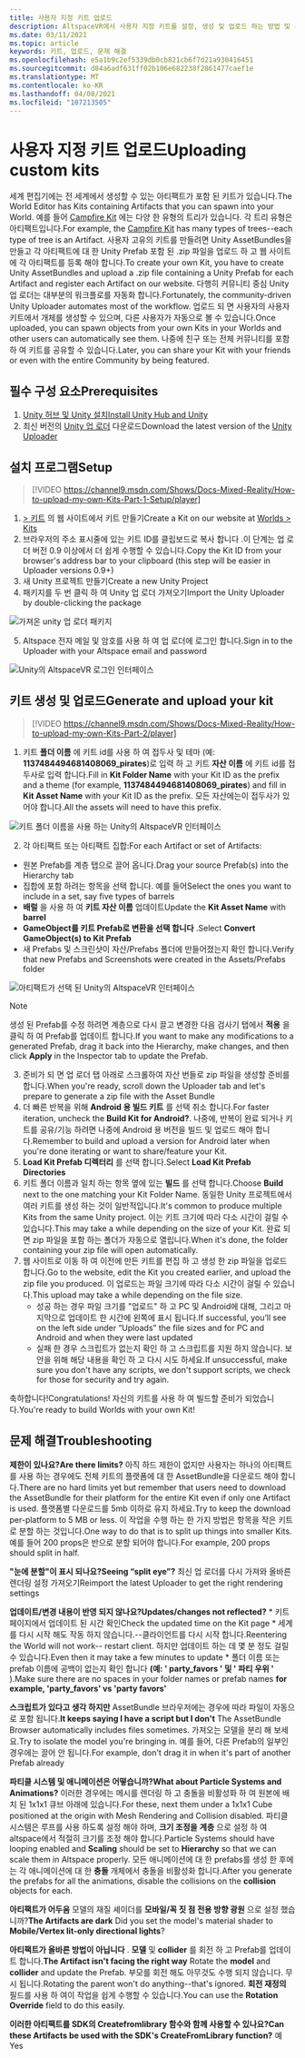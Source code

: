```yaml
---
title: 사용자 지정 키트 업로드
description: AltspaceVR에서 사용자 지정 키트를 설정, 생성 및 업로드 하는 방법 및 문제 해결 도움말을 확인 하는 방법을 알아봅니다.
ms.date: 03/11/2021
ms.topic: article
keywords: 키트, 업로드, 문제 해결
ms.openlocfilehash: e5a1b9c2ef5339db0cb821cb6f7d21a930416451
ms.sourcegitcommit: d84a6adf631ff02b106e682238f2861477caef1e
ms.translationtype: MT
ms.contentlocale: ko-KR
ms.lasthandoff: 04/08/2021
ms.locfileid: "107213505"
---
```

# <a name="uploading-custom-kits"></a><span data-ttu-id="63fc7-104">사용자 지정 키트 업로드</span><span class="sxs-lookup"><span data-stu-id="63fc7-104">Uploading custom kits</span></span>

<span data-ttu-id="63fc7-105">세계 편집기에는 전 세계에서 생성할 수 있는 아티팩트가 포함 된 키트가 있습니다.</span><span class="sxs-lookup"><span data-stu-id="63fc7-105">The World Editor has Kits containing Artifacts that you can spawn into your World.</span></span> <span data-ttu-id="63fc7-106">예를 들어 [Campfire Kit](https://account.altvr.com/kits/993516233267609824) 에는 다양 한 유형의 트리가 있습니다. 각 트리 유형은 아티팩트입니다.</span><span class="sxs-lookup"><span data-stu-id="63fc7-106">For example, the [Campfire Kit](https://account.altvr.com/kits/993516233267609824) has many types of trees--each type of tree is an Artifact.</span></span> <span data-ttu-id="63fc7-107">사용자 고유의 키트를 만들려면 Unity AssetBundles을 만들고 각 아티팩트에 대 한 Unity Prefab 포함 된 .zip 파일을 업로드 하 고 웹 사이트에 각 아티팩트를 등록 해야 합니다.</span><span class="sxs-lookup"><span data-stu-id="63fc7-107">To create your own Kit, you have to create Unity AssetBundles and upload a .zip file containing a Unity Prefab for each Artifact and register each Artifact on our website.</span></span> <span data-ttu-id="63fc7-108">다행히 커뮤니티 중심 Unity 업 로더는 대부분의 워크플로를 자동화 합니다.</span><span class="sxs-lookup"><span data-stu-id="63fc7-108">Fortunately, the community-driven Unity Uploader automates most of the workflow.</span></span> <span data-ttu-id="63fc7-109">업로드 되 면 사용자의 사용자 키트에서 개체를 생성할 수 있으며, 다른 사용자가 자동으로 볼 수 있습니다.</span><span class="sxs-lookup"><span data-stu-id="63fc7-109">Once uploaded, you can spawn objects from your own Kits in your Worlds and other users can automatically see them.</span></span> <span data-ttu-id="63fc7-110">나중에 친구 또는 전체 커뮤니티를 포함 하 여 키트를 공유할 수 있습니다.</span><span class="sxs-lookup"><span data-stu-id="63fc7-110">Later, you can share your Kit with your friends or even with the entire Community by being featured.</span></span>

## <a name="prerequisites"></a><span data-ttu-id="63fc7-111">필수 구성 요소</span><span class="sxs-lookup"><span data-stu-id="63fc7-111">Prerequisites</span></span>

1. [<span data-ttu-id="63fc7-112">Unity 허브 및 Unity 설치</span><span class="sxs-lookup"><span data-stu-id="63fc7-112">Install Unity Hub and Unity</span></span>](world-building-toolkit-getting-started.md)
2. <span data-ttu-id="63fc7-113">최신 버전의 [Unity 업 로더](https://altvr.com/download-latest-unity-uploader/) 다운로드</span><span class="sxs-lookup"><span data-stu-id="63fc7-113">Download the latest version of the [Unity Uploader](https://altvr.com/download-latest-unity-uploader/)</span></span>

## <a name="setup"></a><span data-ttu-id="63fc7-114">설치 프로그램</span><span class="sxs-lookup"><span data-stu-id="63fc7-114">Setup</span></span> 

> [!VIDEO https://channel9.msdn.com/Shows/Docs-Mixed-Reality/How-to-upload-my-own-Kits-Part-1-Setup/player]

1. <span data-ttu-id="63fc7-115">[> 키트](https://account.altvr.com/kits) 의 웹 사이트에서 키트 만들기</span><span class="sxs-lookup"><span data-stu-id="63fc7-115">Create a Kit on our website at [Worlds > Kits](https://account.altvr.com/kits)</span></span>
2. <span data-ttu-id="63fc7-116">브라우저의 주소 표시줄에 있는 키트 ID를 클립보드로 복사 합니다 .이 단계는 업 로더 버전 0.9 이상에서 더 쉽게 수행할 수 있습니다.</span><span class="sxs-lookup"><span data-stu-id="63fc7-116">Copy the Kit ID from your browser's address bar to your clipboard (this step will be easier in Uploader versions 0.9+)</span></span>
3. <span data-ttu-id="63fc7-117">새 Unity 프로젝트 만들기</span><span class="sxs-lookup"><span data-stu-id="63fc7-117">Create a new Unity Project</span></span>
4. <span data-ttu-id="63fc7-118">패키지를 두 번 클릭 하 여 Unity 업 로더 가져오기</span><span class="sxs-lookup"><span data-stu-id="63fc7-118">Import the Unity Uploader by double-clicking the package</span></span>

![가져온 unity 업 로더 패키지](images/custom-kits-img-01.png)

5. <span data-ttu-id="63fc7-120">Altspace 전자 메일 및 암호를 사용 하 여 업 로더에 로그인 합니다.</span><span class="sxs-lookup"><span data-stu-id="63fc7-120">Sign in to the Uploader with your Altspace email and password</span></span>

![Unity의 AltspaceVR 로그인 인터페이스](images/custom-kits-img-02.png)

## <a name="generate-and-upload-your-kit"></a><span data-ttu-id="63fc7-122">키트 생성 및 업로드</span><span class="sxs-lookup"><span data-stu-id="63fc7-122">Generate and upload your kit</span></span>

> [!VIDEO https://channel9.msdn.com/Shows/Docs-Mixed-Reality/How-to-upload-my-own-Kits-Part-2/player]

1. <span data-ttu-id="63fc7-123">키트 **폴더 이름** 에 키트 id를 사용 하 여 접두사 및 테마 (예: **1137484494681408069_pirates**)로 입력 하 고 키트 **자산 이름** 에 키트 id를 접두사로 입력 합니다.</span><span class="sxs-lookup"><span data-stu-id="63fc7-123">Fill in **Kit Folder Name** with your Kit ID as the prefix and a theme (for example, **1137484494681408069_pirates**) and fill in **Kit Asset Name** with your Kit ID as the prefix.</span></span> <span data-ttu-id="63fc7-124">모든 자산에는이 접두사가 있어야 합니다.</span><span class="sxs-lookup"><span data-stu-id="63fc7-124">All the assets will need to have this prefix.</span></span>

![키트 폴더 이름을 사용 하는 Unity의 AltspaceVR 인터페이스](images/custom-kits-img-03.png)

2. <span data-ttu-id="63fc7-126">각 아티팩트 또는 아티팩트 집합:</span><span class="sxs-lookup"><span data-stu-id="63fc7-126">For each Artifact or set of Artifacts:</span></span>
* <span data-ttu-id="63fc7-127">원본 Prefab를 계층 탭으로 끌어 옵니다.</span><span class="sxs-lookup"><span data-stu-id="63fc7-127">Drag your source Prefab(s) into the Hierarchy tab</span></span>
* <span data-ttu-id="63fc7-128">집합에 포함 하려는 항목을 선택 합니다. 예를 들어</span><span class="sxs-lookup"><span data-stu-id="63fc7-128">Select the ones you want to include in a set, say five types of barrels</span></span>
* <span data-ttu-id="63fc7-129">**배럴** 을 사용 하 여 **키트 자산 이름** 업데이트</span><span class="sxs-lookup"><span data-stu-id="63fc7-129">Update the **Kit Asset Name** with **barrel**</span></span>
* <span data-ttu-id="63fc7-130">**GameObject를 키트 Prefab로 변환을 선택 합니다** .</span><span class="sxs-lookup"><span data-stu-id="63fc7-130">Select **Convert GameObject(s) to Kit Prefab**</span></span>
* <span data-ttu-id="63fc7-131">새 Prefabs 및 스크린샷이 자산/Prefabs 폴더에 만들어졌는지 확인 합니다.</span><span class="sxs-lookup"><span data-stu-id="63fc7-131">Verify that new Prefabs and Screenshots were created in the Assets/Prefabs folder</span></span>

![아티팩트가 선택 된 Unity의 AltspaceVR 인터페이스](images/custom-kits-img-04.png)

> [!NOTE]
> <span data-ttu-id="63fc7-133">생성 된 Prefab를 수정 하려면 계층으로 다시 끌고 변경한 다음 검사기 탭에서 **적용** 을 클릭 하 여 Prefab를 업데이트 합니다.</span><span class="sxs-lookup"><span data-stu-id="63fc7-133">If you want to make any modifications to a generated Prefab, drag it back into the Hierarchy, make changes, and then click **Apply** in the Inspector tab to update the Prefab.</span></span> 

3. <span data-ttu-id="63fc7-134">준비가 되 면 업 로더 탭 아래로 스크롤하여 자산 번들로 zip 파일을 생성할 준비를 합니다.</span><span class="sxs-lookup"><span data-stu-id="63fc7-134">When you're ready, scroll down the Uploader tab and let's prepare to generate a zip file with the Asset Bundle</span></span>
4. <span data-ttu-id="63fc7-135">더 빠른 반복을 위해 **Android 용 빌드 키트** 를 선택 취소 합니다.</span><span class="sxs-lookup"><span data-stu-id="63fc7-135">For faster iteration, uncheck the **Build Kit for Android?**.</span></span> <span data-ttu-id="63fc7-136">나중에, 반복이 완료 되거나 키트를 공유/기능 하려면 나중에 Android 용 버전을 빌드 및 업로드 해야 합니다.</span><span class="sxs-lookup"><span data-stu-id="63fc7-136">Remember to build and upload a version for Android later when you're done iterating or want to share/feature your Kit.</span></span> 
5. <span data-ttu-id="63fc7-137">**Load Kit Prefab 디렉터리** 를 선택 합니다.</span><span class="sxs-lookup"><span data-stu-id="63fc7-137">Select **Load Kit Prefab Directories**</span></span>
6. <span data-ttu-id="63fc7-138">키트 폴더 이름과 일치 하는 항목 옆에 있는 **빌드** 를 선택 합니다.</span><span class="sxs-lookup"><span data-stu-id="63fc7-138">Choose **Build** next to the one matching your Kit Folder Name.</span></span> <span data-ttu-id="63fc7-139">동일한 Unity 프로젝트에서 여러 키트를 생성 하는 것이 일반적입니다.</span><span class="sxs-lookup"><span data-stu-id="63fc7-139">It's common to produce multiple Kits from the same Unity project.</span></span> <span data-ttu-id="63fc7-140">이는 키트 크기에 따라 다소 시간이 걸릴 수 있습니다.</span><span class="sxs-lookup"><span data-stu-id="63fc7-140">This may take a while depending on the size of your Kit.</span></span> <span data-ttu-id="63fc7-141">완료 되 면 zip 파일을 포함 하는 폴더가 자동으로 열립니다.</span><span class="sxs-lookup"><span data-stu-id="63fc7-141">When it's done, the folder containing your zip file will open automatically.</span></span> 
7. <span data-ttu-id="63fc7-142">웹 사이트로 이동 하 여 이전에 만든 키트를 편집 하 고 생성 한 zip 파일을 업로드 합니다.</span><span class="sxs-lookup"><span data-stu-id="63fc7-142">Go to the website, edit the Kit you created earlier, and upload the zip file you produced.</span></span> <span data-ttu-id="63fc7-143">이 업로드는 파일 크기에 따라 다소 시간이 걸릴 수 있습니다.</span><span class="sxs-lookup"><span data-stu-id="63fc7-143">This upload may take a while depending on the file size.</span></span>
    * <span data-ttu-id="63fc7-144">성공 하는 경우 파일 크기를 "업로드" 하 고 PC 및 Android에 대해, 그리고 마지막으로 업데이트 한 시간에 왼쪽에 표시 됩니다.</span><span class="sxs-lookup"><span data-stu-id="63fc7-144">If successful, you’ll see on the left side under “Uploads” the file sizes and for PC and Android and when they were last updated</span></span>
    * <span data-ttu-id="63fc7-145">실패 한 경우 스크립트가 없는지 확인 하 고 스크립트를 지원 하지 않습니다. 보안을 위해 해당 내용을 확인 하 고 다시 시도 하세요.</span><span class="sxs-lookup"><span data-stu-id="63fc7-145">If unsuccessful, make sure you don't have any scripts, we don't support scripts, we check for those for security and try again.</span></span>

<span data-ttu-id="63fc7-146">축하합니다!</span><span class="sxs-lookup"><span data-stu-id="63fc7-146">Congratulations!</span></span> <span data-ttu-id="63fc7-147">자신의 키트를 사용 하 여 빌드할 준비가 되었습니다.</span><span class="sxs-lookup"><span data-stu-id="63fc7-147">You're ready to build Worlds with your own Kit!</span></span>

## <a name="troubleshooting"></a><span data-ttu-id="63fc7-148">문제 해결</span><span class="sxs-lookup"><span data-stu-id="63fc7-148">Troubleshooting</span></span> 

<span data-ttu-id="63fc7-149">**제한이 있나요?**</span><span class="sxs-lookup"><span data-stu-id="63fc7-149">**Are there limits?**</span></span>
<span data-ttu-id="63fc7-150">아직 하드 제한이 없지만 사용자는 하나의 아티팩트를 사용 하는 경우에도 전체 키트의 플랫폼에 대 한 AssetBundle을 다운로드 해야 합니다.</span><span class="sxs-lookup"><span data-stu-id="63fc7-150">There are no hard limits yet but remember that users need to download the AssetBundle for their platform for the entire Kit even if only one Artifact is used.</span></span> <span data-ttu-id="63fc7-151">플랫폼별 다운로드를 5mb 이하로 유지 하세요.</span><span class="sxs-lookup"><span data-stu-id="63fc7-151">Try to keep the download per-platform to 5 MB or less.</span></span> <span data-ttu-id="63fc7-152">이 작업을 수행 하는 한 가지 방법은 항목을 작은 키트로 분할 하는 것입니다.</span><span class="sxs-lookup"><span data-stu-id="63fc7-152">One way to do that is to split up things into smaller Kits.</span></span> <span data-ttu-id="63fc7-153">예를 들어 200 props은 반으로 분할 되어야 합니다.</span><span class="sxs-lookup"><span data-stu-id="63fc7-153">For example, 200 props should split in half.</span></span> 

<span data-ttu-id="63fc7-154">**"눈에 분할"이 표시 되나요?**</span><span class="sxs-lookup"><span data-stu-id="63fc7-154">**Seeing “split eye”?**</span></span>
<span data-ttu-id="63fc7-155">최신 업 로더를 다시 가져와 올바른 렌더링 설정 가져오기</span><span class="sxs-lookup"><span data-stu-id="63fc7-155">Reimport the latest Uploader to get the right rendering settings</span></span>

<span data-ttu-id="63fc7-156">**업데이트/변경 내용이 반영 되지 않나요?**</span><span class="sxs-lookup"><span data-stu-id="63fc7-156">**Updates/changes not reflected?**</span></span>
    * <span data-ttu-id="63fc7-157">키트 페이지에서 업데이트 된 시간 확인</span><span class="sxs-lookup"><span data-stu-id="63fc7-157">Check the updated time on the Kit page</span></span>
    * <span data-ttu-id="63fc7-158">세계를 다시 시작 해도 작동 하지 않습니다.--클라이언트를 다시 시작 합니다.</span><span class="sxs-lookup"><span data-stu-id="63fc7-158">Reentering the World will not work-- restart client.</span></span> <span data-ttu-id="63fc7-159">하지만 업데이트 하는 데 몇 분 정도 걸릴 수 있습니다.</span><span class="sxs-lookup"><span data-stu-id="63fc7-159">Even then it may take a few minutes to update</span></span>
    * <span data-ttu-id="63fc7-160">폴더 이름 또는 prefab 이름에 공백이 없는지 확인 합니다 **(예: ' party_favors ' 및 ' 파티 우위 '** ).</span><span class="sxs-lookup"><span data-stu-id="63fc7-160">Make sure there are no spaces in your folder names or prefab names **for example, 'party_favors' vs 'party favors'**</span></span>

<span data-ttu-id="63fc7-161">**스크립트가 있다고 생각 하지만** AssetBundle 브라우저에는 경우에 따라 파일이 자동으로 포함 됩니다.</span><span class="sxs-lookup"><span data-stu-id="63fc7-161">**It keeps saying I have a script but I don't** The AssetBundle Browser automatically includes files sometimes.</span></span> <span data-ttu-id="63fc7-162">가져오는 모델을 분리 해 보세요.</span><span class="sxs-lookup"><span data-stu-id="63fc7-162">Try to isolate the model you're bringing in.</span></span> <span data-ttu-id="63fc7-163">예를 들어, 다른 Prefab의 일부인 경우에는 끌어 안 됩니다.</span><span class="sxs-lookup"><span data-stu-id="63fc7-163">For example, don't drag it in when it's part of another Prefab already</span></span>

<span data-ttu-id="63fc7-164">**파티클 시스템 및 애니메이션은 어떻습니까?**</span><span class="sxs-lookup"><span data-stu-id="63fc7-164">**What about Particle Systems and Animations?**</span></span>
<span data-ttu-id="63fc7-165">이러한 경우에는 메시를 렌더링 하 고 충돌을 비활성화 하 여 원본에 배치 된 1x1x1 큐브 아래에 있습니다.</span><span class="sxs-lookup"><span data-stu-id="63fc7-165">For these, next them under a 1x1x1 Cube positioned at the origin with Mesh Rendering and Collision disabled.</span></span> <span data-ttu-id="63fc7-166">파티클 시스템은 루프를 사용 하도록 설정 해야 하며, **크기 조정을** **계층** 으로 설정 하 여 altspace에서 적절히 크기를 조정 해야 합니다.</span><span class="sxs-lookup"><span data-stu-id="63fc7-166">Particle Systems should have looping enabled and **Scaling** should be set to **Hierarchy** so that we can scale them in Altspace properly.</span></span> <span data-ttu-id="63fc7-167">모든 애니메이션에 대 한 prefabs를 생성 한 후에는 각 애니메이션에 대 한 **충돌** 개체에서 충돌을 비활성화 합니다.</span><span class="sxs-lookup"><span data-stu-id="63fc7-167">After you generate the prefabs for all the animations, disable the collisions on the **collision** objects for each.</span></span>

<span data-ttu-id="63fc7-168">**아티팩트가 어두움** 모델의 재질 셰이더를 **모바일/꼭 짓 점 전용 방향 광원** 으로 설정 했습니까?</span><span class="sxs-lookup"><span data-stu-id="63fc7-168">**The Artifacts are dark** Did you set the model's material shader to **Mobile/Vertex lit-only directional lights**?</span></span>

<span data-ttu-id="63fc7-169">**아티팩트가 올바른 방법이 아닙니다** . **모델** 및 **collider** 를 회전 하 고 Prefab를 업데이트 합니다.</span><span class="sxs-lookup"><span data-stu-id="63fc7-169">**The Artifact isn't facing the right way** Rotate the **model** and **collider** and update the Prefab.</span></span> <span data-ttu-id="63fc7-170">부모를 회전 해도 아무것도 수행 되지 않습니다. 무시 됩니다.</span><span class="sxs-lookup"><span data-stu-id="63fc7-170">Rotating the parent won't do anything--that's ignored.</span></span> <span data-ttu-id="63fc7-171">**회전 재정의** 필드를 사용 하 여이 작업을 쉽게 수행할 수 있습니다.</span><span class="sxs-lookup"><span data-stu-id="63fc7-171">You can use the **Rotation Override** field to do this easily.</span></span>

<span data-ttu-id="63fc7-172">**이러한 아티팩트를 SDK의 **Createfromlibrary** 함수와 함께 사용할 수 있나요?**</span><span class="sxs-lookup"><span data-stu-id="63fc7-172">**Can these Artifacts be used with the SDK's **CreateFromLibrary** function?**</span></span>
<span data-ttu-id="63fc7-173">예</span><span class="sxs-lookup"><span data-stu-id="63fc7-173">Yes</span></span>